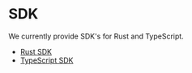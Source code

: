 # SDK

We currently provide SDK's for Rust and TypeScript.

- [Rust SDK](./rust-sdk.md)
- [TypeScript SDK](./typescript-sdk.md)
